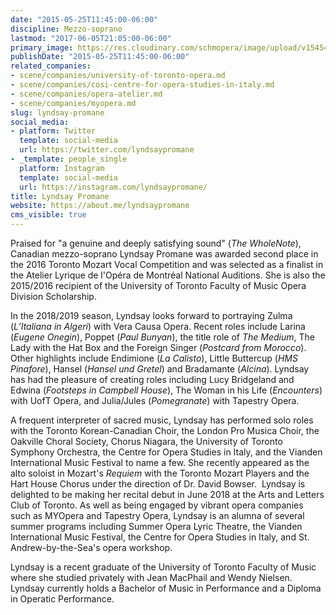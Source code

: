 ```yaml
---
date: "2015-05-25T11:45:00-06:00"
discipline: Mezzo-soprano
lastmod: "2017-06-05T21:05:00-06:00"
primary_image: https://res.cloudinary.com/schmopera/image/upload/v1545409169/media/webhook-uploads/1432575938712/LyndsayPromane.jpg.jpg
publishDate: "2015-05-25T11:45:00-06:00"
related_companies:
- scene/companies/university-of-toronto-opera.md
- scene/companies/cosi-centre-for-opera-studies-in-italy.md
- scene/companies/opera-atelier.md
- scene/companies/myopera.md
slug: lyndsay-promane
social_media:
- platform: Twitter
  template: social-media
  url: https://twitter.com/lyndsaypromane
- _template: people_single
  platform: Instagram
  template: social-media
  url: https://instagram.com/lyndsaypromane/
title: Lyndsay Promane
website: https://about.me/lyndsaypromane
cms_visible: true
---
```


Praised for "a genuine and deeply satisfying sound" (*The WholeNote*), Canadian mezzo-soprano Lyndsay Promane was awarded second place in the 2016 Toronto Mozart Vocal Competition and was selected as a finalist in the Atelier Lyrique de l'Opéra de Montréal National Auditions. She is also the 2015/2016 recipient of the University of Toronto Faculty of Music Opera Division Scholarship. 

In the 2018/2019 season, Lyndsay looks forward to portraying Zulma (*L’Italiana in Algeri*) with Vera Causa Opera. Recent roles include Larina (*Eugene Onegin*), Poppet (*Paul Bunyan*), the title role of *The Medium*, The Lady with the Hat Box and the Foreign Singer (*Postcard from Morocco*). Other highlights include Endimione (*La Calisto*), Little Buttercup (*HMS Pinafore*), Hansel (*Hansel und Gretel*) and Bradamante (*Alcina*). Lyndsay has had the pleasure of creating roles including Lucy Bridgeland and Edwina (*Footsteps in Campbell House*), The Woman in his Life (*Encounters*) with UofT Opera, and Julia/Jules (*Pomegranate*) with Tapestry Opera.

A frequent interpreter of sacred music, Lyndsay has performed solo roles with the Toronto Korean-Canadian Choir, the London Pro Musica Choir, the Oakville Choral Society, Chorus Niagara, the University of Toronto Symphony Orchestra, the Centre for Opera Studies in Italy, and the Vianden International Music Festival to name a few. She recently appeared as the alto soloist in Mozart's *Requiem* with the Toronto Mozart Players and the Hart House Chorus under the direction of Dr. David Bowser.  Lyndsay is delighted to be making her recital debut in June 2018 at the Arts and Letters Club of Toronto. As well as being engaged by vibrant opera companies such as MYOpera and Tapestry Opera, Lyndsay is an alumna of several summer programs including Summer Opera Lyric Theatre, the Vianden International Music Festival, the Centre for Opera Studies in Italy, and St. Andrew-by-the-Sea's opera workshop.

Lyndsay is a recent graduate of the University of Toronto Faculty of Music where she studied privately with Jean MacPhail and Wendy Nielsen. Lyndsay currently holds a Bachelor of Music in Performance and a Diploma in Operatic Performance.
